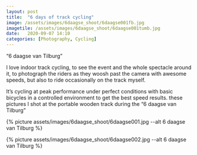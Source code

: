 ```yaml
---
layout: post
title:  "6 days of track cycling"
image: /assets/images/6daagse_shoot/6daagse001fb.jpg
imagetile: /assets/images/6daagse_shoot/6daagse001tumb.jpg
date:   2020-09-07 14:10
categories: [Photography, Cycling]
---
```

“6 daagse van Tilburg”

<!--more-->

I love indoor track cycling, to see the event and the whole spectacle around it, to photograph the riders as they woosh past the camera with awesome speeds, but also to ride occasionally on the track myself.

It’s cycling at peak performance under perfect conditions with basic bicycles in a controlled environment to get the best speed results. these pictures I shot at the portable wooden track during the “6 daagse van Tilburg”

{% picture assets/images/6daagse_shoot/6daagse001.jpg --alt 6 daagse van Tilburg %}

{% picture assets/images/6daagse_shoot/6daagse002.jpg --alt 6 daagse van Tilburg %}



